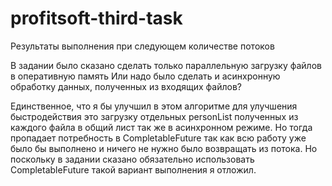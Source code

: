 # profitsoft-third-task
Результаты выполнения при следующем количестве потоков


В задании было сказано сделать только параллельную загрузку файлов в оперативную память
Или надо было сделать и асинхронную обработку данных, полученных из входящих файлов?

Единственное, что я бы улучшил в этом алгоритме для улучшения быстродействия это загрузку отдельных personList полученных из каждого файла в общий лист так же в асинхронном режиме. Но тогда пропадает потребность в CompletableFuture так как всю работу уже было бы выполнено и ничего не нужно было возвращать из потока.
Но поскольку в задании сказано обязательно использовать CompletableFuture такой вариант выполнения я отложил.